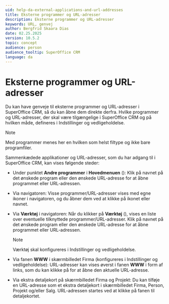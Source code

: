 ```yaml
---
uid: help-da-external-applications-and-url-addresses
title: Eksterne programmer og URL-adresser
description: Eksterne programmer og URL-adresser
keywords: URL, genvej
author: Bergfrid Skaara Dias
date: 02.25.2025
version: 10.5.2
topic: concept
audience: person
audience_tooltip: SuperOffice CRM
language: da
---
```


# Eksterne programmer og URL-adresser

Du kan have genveje til eksterne programmer og URL-adresser i SuperOffice CRM, så du kan åbne dem direkte derfra. Hvilke programmer og URL-adresser, der skal være tilgængelige i SuperOffice CRM og på hvilken måde, defineres i Indstillinger og vedligeholdelse.

> [!NOTE]
> Med programmer menes her en hvilken som helst filtype og ikke bare programfiler.

Sammenkædede applikationer og URL-adresser, som du har adgang til i SuperOffice CRM, kan vises følgende steder:

* Under punktet **Andre programmer** i **Hovedmenuen** (<i class="ph ph-list" aria-hidden="true"></i>): Klik på navnet på det ønskede program eller den ønskede URL-adresse for at åbne programmet eller URL-adressen.

* Via navigatoren: Visse programmer/URL-adresser vises med egne ikoner i navigatoren, og du åbner dem ved at klikke på ikonet eller navnet.

* Via **Værktøj** i navigatoren: Når du klikker på **Værktøj** (<i class="ph ph-wrench" aria-hidden="true"></i>), vises en liste over eventuelle tilknyttede programmer/URL-adresser. Klik på navnet på det ønskede program eller den ønskede URL-adresse for at åbne programmet eller URL-adressen.

    > [!NOTE]
    > Værktøj skal konfigureres i Indstillinger og vedligeholdelse.

* Via fanen **WWW** i skærmbilledet Firma (konfigureres i Indstillinger og vedligeholdelse): URL-adresser kan vises øverst i fanen **WWW** i form af links, som du kan klikke på for at åbne den aktuelle URL-adresse.

* Via ekstra detaljekort på skærmbilledet Firma og Projekt: Du kan tilføje en URL-adresse som et ekstra detaljekort i skærmbilledet Firma, Person, Projekt og/eller Salg. URL-adressen startes ved at klikke på fanen til detaljekortet.
